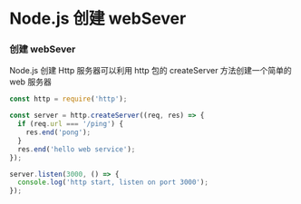 # Node.js 创建 webSever


### 创建 webSever

Node.js 创建 Http 服务器可以利用 http 包的 createServer 方法创建一个简单的 web 服务器

```js
const http = require('http');

const server = http.createServer((req, res) => {
  if (req.url === '/ping') {
    res.end('pong');
  }
  res.end('hello web service');
});

server.listen(3000, () => {
  console.log('http start, listen on port 3000');
});
```

